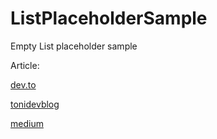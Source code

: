 # ListPlaceholderSample
Empty List placeholder sample 

Article:

[dev.to](https://dev.to/toni777772/empty-list-placeholder-swiftui-4b7e)

[tonidevblog](https://tonidevblog.com/posts/empty-list-placeholder.-swiftui/)

[medium](https://toxa95401.medium.com/empty-list-placeholder-swiftui-4553e0e79f8e)
